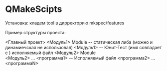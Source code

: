 # QMakeScipts
Установка:
кладем tool в дирректорию mkspec/features


Пример структуры проекта:

<Главный проект>
	<Модуль1>
		Module    -- статическая либа (можно и динамиечская не использовал)
		<Модуль1> -- Юнит-Тест (имя совпадает с ) исполняемый файл
	<Модуль2>
		Module    
		<Модуль2> 
	...
	<программа1>  -- Исполняемый файл
	<программа2>
	...
	<программаN>
	
